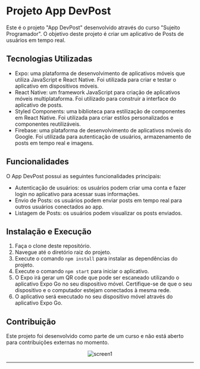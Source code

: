 # Projeto App DevPost

</p>Este é o projeto "App DevPost" desenvolvido através do curso "Sujeito Programador". O objetivo deste projeto é criar um aplicativo de Posts de usuários em tempo real.</p>

## Tecnologias Utilizadas

* Expo: uma plataforma de desenvolvimento de aplicativos móveis que utiliza JavaScript e React Native. Foi utilizada para criar e testar o aplicativo em dispositivos móveis.
* React Native: um framework JavaScript para criação de aplicativos móveis multiplataforma. Foi utilizado para construir a interface do aplicativo de posts.
* Styled Components: uma biblioteca para estilização de componentes em React Native. Foi utilizada para criar estilos personalizados e componentes reutilizáveis.
* Firebase: uma plataforma de desenvolvimento de aplicativos móveis do Google. Foi utilizada para autenticação de usuários, armazenamento de posts em tempo real e imagens.


## Funcionalidades

<p>O App DevPost possui as seguintes funcionalidades principais:</p>

* Autenticação de usuários: os usuários podem criar uma conta e fazer login no aplicativo para acessar suas informações.
* Envio de Posts: os usuários podem enviar posts em tempo real para outros usuários conectados ao app.
* Listagem de Posts: os usuários podem visualizar os posts enviados.


## Instalação e Execução

1. Faça o clone deste repositório.
2. Navegue até o diretório raiz do projeto.
3. Execute o comando `npm install` para instalar as dependências do projeto.
4. Execute o comando `npm start` para iniciar o aplicativo.
5. O Expo irá gerar um QR code que pode ser escaneado utilizando o aplicativo Expo Go no seu dispositivo móvel. Certifique-se de que o seu dispositivo e o computador estejam conectados à mesma rede.
6. O aplicativo será executado no seu dispositivo móvel através do aplicativo Expo Go.

## Contribuição

<p>Este projeto foi desenvolvido como parte de um curso e não está aberto para contribuições externas no momento.</p>

<div align="center">
   
![screen1](https://github.com/diogoramosr/app-devPost/assets/100318805/f6256f96-1907-481f-b06c-03a2e159898a)
</div>

---
